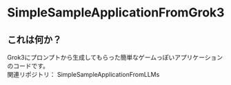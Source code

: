 # SimpleSampleApplicationFromGrok3
## これは何か？  
Grok3にプロンプトから生成してもらった簡単なゲームっぽいアプリケーションのコードです。  
関連リポジトリ： SimpleSampleApplicationFromLLMs  
